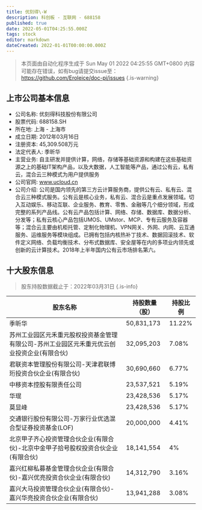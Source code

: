 ```yaml
---
title: 优刻得\-W
description: 科创板 - 互联网 - 688158
published: true
date: 2022-05-01T04:25:55.000Z
tags: stock
editor: markdown
dateCreated: 2022-01-01T00:00:00.000Z
---
```


> 本页面由自动化程序生成于 Sun May 01 2022 04:25:55 GMT+0800
> 内容可能存在错误，如有bug请提交issue至：https://github.com/Eroleice/doc-pi/issues
{.is-warning}

## 上市公司基本信息
- 公司名称: 优刻得科技股份有限公司
- 股票代码: 688158.SH
- 所在地: 上海 - 上海市
- 成立日期: 2012年03月16日
- 注册资本: 45,309.508万元
- 法定代表人: 季昕华
- 主营业务: 自主研发并提供计算，网络，存储等基础资源和构建在这些基础资源之上的基础IT架构产品，以及大数据，人工智能等产品，通过公有云，私有云，混合云三种模式为用户提供服务
- 公司官网: www.ucloud.cn
- 公司介绍: 公司是国内领先的第三方云计算服务商，提供公有云、私有云、混合云三种模式服务。公有云是核心业务，私有云、混合云是重点发展领域。切入互动娱乐、移动互联、企业服务、教育、零售、金融等几个细分领域，形成完整的系列产品线。公有云产品包括计算、网络、存储、数据库、数据分析、分发等；私有云核心产品包括UMOS、UMstor、MCP、专有云服务及容器等；混合云主要由机柜托管、定制化物理机、VPN网关、外网、内网、云互通服务、运维服务等模块组成。已拥有包括内核热补丁技术、数据回滚技术、软件定义网络、负载均衡技术、分布式数据库、安全屋等在内的多项业内领先或创新的云计算技术。2018年上半年国内公有云市场排名第六。


## 十大股东信息
> 股东持股数据截止于：2022年03月31日
{.is-info}

| 股东名称 | 持股数量（股） | 持股比例 |
| --- | --- | --- |
| 季昕华 | 50,831,173 | 11.22% |
| 苏州工业园区元禾重元股权投资基金管理有限公司-苏州工业园区元禾重元优云创业投资企业(有限合伙) | 32,095,203 | 7.08% |
| 君联资本管理股份有限公司-天津君联博珩投资合伙企业(有限合伙) | 30,690,660 | 6.77% |
| 中移资本控股有限责任公司 | 23,537,521 | 5.19% |
| 华琨 | 23,428,536 | 5.17% |
| 莫显峰 | 23,428,536 | 5.17% |
| 交通银行股份有限公司-万家行业优选混合型证券投资基金(LOF) | 20,000,000 | 4.41% |
| 北京甲子齐心投资管理合伙企业(有限合伙)-北京中金甲子拾号股权投资合伙企业(有限合伙) | 18,141,554 | 4% |
| 嘉兴红柳私募基金管理合伙企业(有限合伙)-嘉兴优亮投资合伙企业(有限合伙) | 14,312,790 | 3.16% |
| 嘉兴大马投资管理合伙企业(有限合伙)-嘉兴华亮投资合伙企业(有限合伙) | 13,941,288 | 3.08% |




